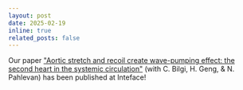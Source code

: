 ```yaml
---
layout: post
date: 2025-02-19
inline: true
related_posts: false
---
```


Our paper ["Aortic stretch and recoil create wave-pumping effect: the second heart in the systemic circulation"](https://royalsocietypublishing.org/doi/10.1098/rsif.2024.0887) (with C. Bilgi, H. Geng, & N. Pahlevan) has been published at Inteface! 

<!-- A simple inline announcement with Markdown emoji! :sparkles: :smile: -->
